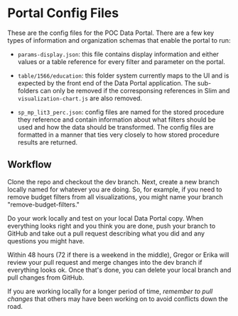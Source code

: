 # Portal Config Files

These are the config files for the POC Data Portal. There are a few key types of information and organization schemas that enable the portal to run:

* `params-display.json`: this file contains display information and either values or a table reference for every filter and parameter on the portal.

* `table/1566/education`: this folder system currently maps to the UI and is expected by the front end of the Data Portal application. The sub-folders can only be removed if the corresponsing references in Slim and `visualization-chart.js` are also removed.

* `sp_mp_lit3_perc.json`: config files are named for the stored procedure they reference and contain information about what filters should be used and how the data should be transformed. The config files are formatted in a manner that ties very closely to how stored procedure results are returned.

## Workflow

Clone the repo and checkout the dev branch. Next, create a new branch locally named for whatever you are doing. So, for example, if you need to remove budget filters from all visualizations, you might name your branch "remove-budget-filters."

Do your work locally and test on your local Data Portal copy. When everything looks right and you think you are done, push your branch to GitHub and take out a pull request describing what you did and any questions you might have.

Within 48 hours (72 if there is a weekend in the middle), Gregor or Erika will review your pull request and merge changes into the dev branch if everything looks ok. Once that's done, you can delete your local branch and pull changes from GitHub.

If you are working locally for a longer period of time, *remember to pull changes* that others may have been working on to avoid conflicts down the road.

